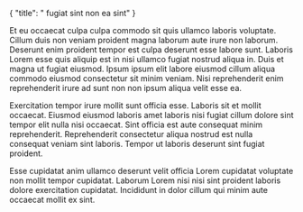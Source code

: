 {
  "title": " fugiat sint non ea sint"
}

Et eu occaecat culpa culpa commodo sit quis ullamco laboris voluptate. Cillum duis non veniam proident magna laborum aute irure non laborum. Deserunt enim proident tempor est culpa deserunt esse labore sunt. Laboris Lorem esse quis aliquip est in nisi ullamco fugiat nostrud aliqua in. Duis et magna ut fugiat eiusmod. Ipsum ipsum elit labore eiusmod cillum aliqua commodo eiusmod consectetur sit minim veniam. Nisi reprehenderit enim reprehenderit irure ad sunt non non ipsum aliqua velit esse ea.

Exercitation tempor irure mollit sunt officia esse. Laboris sit et mollit occaecat. Eiusmod eiusmod laboris amet laboris nisi fugiat cillum dolore sint tempor elit nulla nisi occaecat. Sint officia est aute consequat minim reprehenderit. Reprehenderit consectetur aliqua nostrud est nulla consequat veniam sint laboris. Tempor ut laboris deserunt sint fugiat proident.

Esse cupidatat anim ullamco deserunt velit officia Lorem cupidatat voluptate non mollit tempor cupidatat. Laborum Lorem nisi nisi sint proident laboris dolore exercitation cupidatat. Incididunt in dolor cillum qui minim aute occaecat mollit ex sint.
